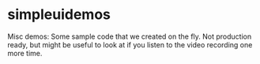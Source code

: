 # simpleuidemos
Misc demos: Some sample code that we created on the fly. Not production ready, but might be useful to look at if you 
listen to the video recording one more time.
